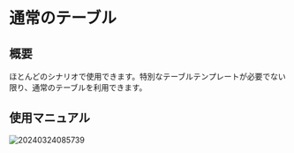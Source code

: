 # 通常のテーブル

<PluginInfo name="data-source-main"></PluginInfo>

## 概要

ほとんどのシナリオで使用できます。特別なテーブルテンプレートが必要でない限り、通常のテーブルを利用できます。

## 使用マニュアル

![20240324085739](https://static-docs.nocobase.com/20240324085739.png)


